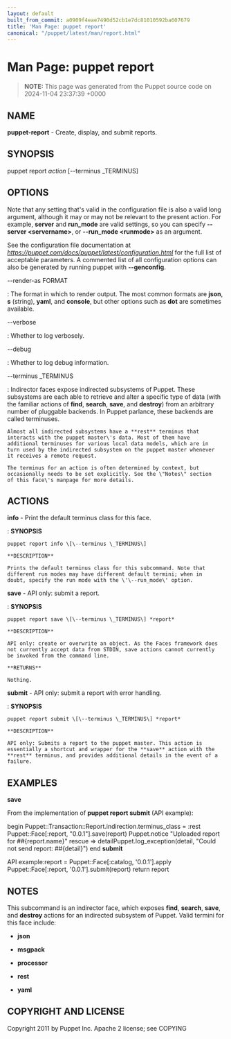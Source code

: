 ```yaml
---
layout: default
built_from_commit: a0909f4eae7490d52cb1e7dc81010592ba607679
title: 'Man Page: puppet report'
canonical: "/puppet/latest/man/report.html"
---
```


# Man Page: puppet report

> **NOTE:** This page was generated from the Puppet source code on 2024-11-04 23:37:39 +0000

## NAME
**puppet-report** - Create, display, and submit reports.

## SYNOPSIS
puppet report *action* \[\--terminus \_TERMINUS\]

## OPTIONS
Note that any setting that\'s valid in the configuration file is also a
valid long argument, although it may or may not be relevant to the
present action. For example, **server** and **run_mode** are valid
settings, so you can specify **\--server \<servername\>**, or
**\--run_mode \<runmode\>** as an argument.

See the configuration file documentation at
*https://puppet.com/docs/puppet/latest/configuration.html* for the full
list of acceptable parameters. A commented list of all configuration
options can also be generated by running puppet with **\--genconfig**.

\--render-as FORMAT

:   The format in which to render output. The most common formats are
    **json**, **s** (string), **yaml**, and **console**, but other
    options such as **dot** are sometimes available.

\--verbose

:   Whether to log verbosely.

\--debug

:   Whether to log debug information.

\--terminus \_TERMINUS

:   Indirector faces expose indirected subsystems of Puppet. These
    subsystems are each able to retrieve and alter a specific type of
    data (with the familiar actions of **find**, **search**, **save**,
    and **destroy**) from an arbitrary number of pluggable backends. In
    Puppet parlance, these backends are called terminuses.

    Almost all indirected subsystems have a **rest** terminus that
    interacts with the puppet master\'s data. Most of them have
    additional terminuses for various local data models, which are in
    turn used by the indirected subsystem on the puppet master whenever
    it receives a remote request.

    The terminus for an action is often determined by context, but
    occasionally needs to be set explicitly. See the \"Notes\" section
    of this face\'s manpage for more details.

## ACTIONS
**info** - Print the default terminus class for this face.

:   **SYNOPSIS**

    puppet report info \[\--terminus \_TERMINUS\]

    **DESCRIPTION**

    Prints the default terminus class for this subcommand. Note that
    different run modes may have different default termini; when in
    doubt, specify the run mode with the \'\--run_mode\' option.

**save** - API only: submit a report.

:   **SYNOPSIS**

    puppet report save \[\--terminus \_TERMINUS\] *report*

    **DESCRIPTION**

    API only: create or overwrite an object. As the Faces framework does
    not currently accept data from STDIN, save actions cannot currently
    be invoked from the command line.

    **RETURNS**

    Nothing.

**submit** - API only: submit a report with error handling.

:   **SYNOPSIS**

    puppet report submit \[\--terminus \_TERMINUS\] *report*

    **DESCRIPTION**

    API only: Submits a report to the puppet master. This action is
    essentially a shortcut and wrapper for the **save** action with the
    **rest** terminus, and provides additional details in the event of a
    failure.

## EXAMPLES
**save**

From the implementation of **puppet report submit** (API example):

begin Puppet::Transaction::Report.indirection.terminus_class = :rest
Puppet::Face\[:report, \"0.0.1\"\].save(report) Puppet.notice \"Uploaded
report for ##{report.name}\" rescue =\> detailPuppet.log_exception(detail, \"Could not send report: ##{detail}\") end
**submit**

API example:report = Puppet::Face\[:catalog, \'0.0.1\'\].apply
Puppet::Face\[:report, \'0.0.1\'\].submit(report) return report

## NOTES
This subcommand is an indirector face, which exposes **find**,
**search**, **save**, and **destroy** actions for an indirected
subsystem of Puppet. Valid termini for this face include:

-   **json**

-   **msgpack**

-   **processor**

-   **rest**

-   **yaml**

## COPYRIGHT AND LICENSE
Copyright 2011 by Puppet Inc. Apache 2 license; see COPYING
